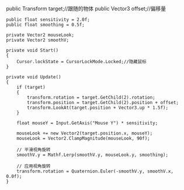 public Transform target;//跟随的物体
    public Vector3 offset;//偏移量

    public float sensitivity = 2.0f;
    public float smoothing = 0.5f;

    private Vector2 mouseLook;
    private Vector2 smoothV;
    
    private void Start()
    {
        Cursor.lockState = CursorLockMode.Locked;//隐藏鼠标
    }

    private void Update()
    {
        if (target)
        {
            transform.rotation = target.GetChild(2).rotation;
            transform.position = target.GetChild(2).position + offset;
            transform.LookAt(target.position + Vector3.up * 1.5f);
        }

        float mouseY = Input.GetAxis("Mouse Y") * sensitivity;

        mouseLook += new Vector2(target.position.x, mouseY);
        mouseLook = Vector2.ClampMagnitude(mouseLook, 90f);
        
        // 平滑视角旋转
        smoothV.y = Mathf.Lerp(smoothV.y, mouseLook.y, smoothing);

        // 应用视角旋转
        transform.rotation = Quaternion.Euler(-smoothV.y, smoothV.x, 0.0f);
    }